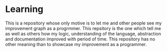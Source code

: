 # Learning

This is a repository whose only motive is to let me and other people see my improvement graph as a progrmmer. This repsitory is the one which tell me as well as
others how my logic, understanding of the language, abstraction and documentation improved with period of time. This repository has no other meaning than to 
showcase my improvement as a programmer.
